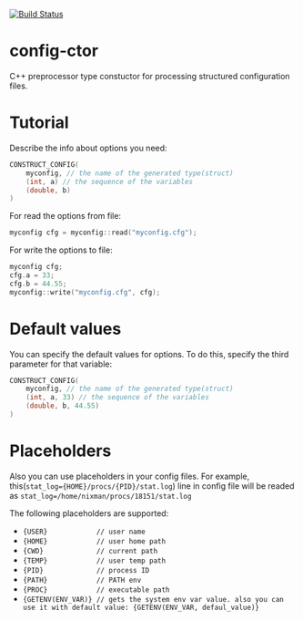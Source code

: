 [![Build Status](https://travis-ci.org/niXman/config-ctor.svg?branch=master)](https://travis-ci.org/niXman/config-ctor)

config-ctor
===========

C++ preprocessor type constuctor for processing structured configuration files.

Tutorial
===========
Describe the info about options you need:
```cpp
CONSTRUCT_CONFIG(
	myconfig, // the name of the generated type(struct)
	(int, a) // the sequence of the variables
	(double, b)
)
```
For read the options from file:
```cpp
myconfig cfg = myconfig::read("myconfig.cfg");
```
For write the options to file:
```cpp
myconfig cfg;
cfg.a = 33;
cfg.b = 44.55;
myconfig::write("myconfig.cfg", cfg);
```

Default values
===========
You can specify the default values for options. To do this, specify the third parameter for that variable:
```cpp
CONSTRUCT_CONFIG(
	myconfig, // the name of the generated type(struct)
	(int, a, 33) // the sequence of the variables
	(double, b, 44.55)
)
```

Placeholders
===========
Also you can use placeholders in your config files.
For example, this(`stat_log={HOME}/procs/{PID}/stat.log`) line in config file will be readed as `stat_log=/home/nixman/procs/18151/stat.log`

The following placeholders are supported:
 - `{USER}            // user name`
 - `{HOME}            // user home path`
 - `{CWD}             // current path`
 - `{TEMP}            // user temp path`
 - `{PID}             // process ID`
 - `{PATH}            // PATH env`
 - `{PROC}            // executable path`
 - `{GETENV(ENV_VAR)} // gets the system env var value. also you can use it with default value: {GETENV(ENV_VAR, defaul_value)}`
